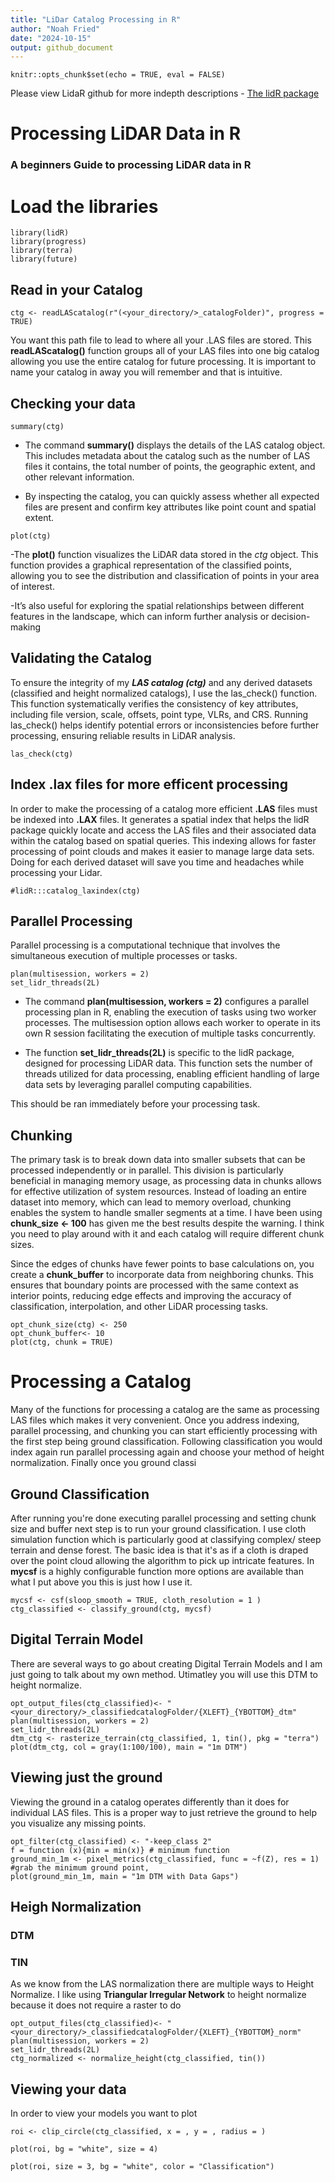 ```yaml
---
title: "LiDar Catalog Processing in R"
author: "Noah Fried"
date: "2024-10-15"
output: github_document
---
```


```{r setup, include=FALSE}
knitr::opts_chunk$set(echo = TRUE, eval = FALSE)
```

Please view LidaR github for more indepth descriptions - [The lidR package](https://r-lidar.github.io/lidRbook/)

# Processing LiDAR Data in R

### A beginners Guide to processing LiDAR data in R

# Load the libraries

```{r load-libraries-setup, message=FALSE, warning=FALSE}
library(lidR)
library(progress)
library(terra)
library(future)

```

## Read in your Catalog

```{r  message=FALSE, warning=FALSE}
ctg <- readLAScatalog(r"(<your_directory/>_catalogFolder)", progress = TRUE)

```

You want this path file to lead to where all your .LAS files are stored. This **readLAScatalog()** function groups all of your LAS files into one big catalog allowing you use the entire catalog for future processing. It is important to name your catalog in away you will remember and that is intuitive.

## Checking your data

```{r}
summary(ctg)
```

-   The command **summary()** displays the details of the LAS catalog object. This includes metadata about the catalog such as the number of LAS files it contains, the total number of points, the geographic extent, and other relevant information.

-   By inspecting the catalog, you can quickly assess whether all expected files are present and confirm key attributes like point count and spatial extent.

```{r}
plot(ctg)
```

-The **plot()** function visualizes the LiDAR data stored in the *ctg* object. This function provides a graphical representation of the classified points, allowing you to see the distribution and classification of points in your area of interest.

-It’s also useful for exploring the spatial relationships between different features in the landscape, which can inform further analysis or decision-making

## Validating the Catalog

To ensure the integrity of my ***LAS catalog (ctg)*** and any derived datasets (classified and height normalized catalogs), I use the las_check() function. This function systematically verifies the consistency of key attributes, including file version, scale, offsets, point type, VLRs, and CRS. Running las_check() helps identify potential errors or inconsistencies before further processing, ensuring reliable results in LiDAR analysis.

```{r}
las_check(ctg)
```

## Index .lax files for more efficent processing

In order to make the processing of a catalog more efficient **.LAS** files must be indexed into **.LAX** files. It generates a spatial index that helps the lidR package quickly locate and access the LAS files and their associated data within the catalog based on spatial queries. This indexing allows for faster processing of point clouds and makes it easier to manage large data sets. Doing for each derived dataset will save you time and headaches while processing your Lidar.

```{r message=FALSE, warning=FALSE}
#lidR:::catalog_laxindex(ctg) 
```

## Parallel Processing

Parallel processing is a computational technique that involves the simultaneous execution of multiple processes or tasks.

```{r, eval = FALSE}
plan(multisession, workers = 2)
set_lidr_threads(2L)
```

-   The command **plan(multisession, workers = 2)** configures a parallel processing plan in R, enabling the execution of tasks using two worker processes. The multisession option allows each worker to operate in its own R session facilitating the execution of multiple tasks concurrently.

-   The function **set_lidr_threads(2L)** is specific to the lidR package, designed for processing LiDAR data. This function sets the number of threads utilized for data processing, enabling efficient handling of large data sets by leveraging parallel computing capabilities.

This should be ran immediately before your processing task.

## Chunking

The primary task is to break down data into smaller subsets that can be processed independently or in parallel. This division is particularly beneficial in managing memory usage, as processing data in chunks allows for effective utilization of system resources. Instead of loading an entire dataset into memory, which can lead to memory overload, chunking enables the system to handle smaller segments at a time. I have been using **chunk_size \<- 100** has given me the best results despite the warning. I think you need to play around with it and each catalog will require different chunk sizes.

Since the edges of chunks have fewer points to base calculations on, you create a **chunk_buffer** to incorporate data from neighboring chunks. This ensures that boundary points are processed with the same context as interior points, reducing edge effects and improving the accuracy of classification, interpolation, and other LiDAR processing tasks.

```{r message=FALSE, warning=FALSE}
opt_chunk_size(ctg) <- 250
opt_chunk_buffer<- 10
plot(ctg, chunk = TRUE)
```

# Processing a Catalog

Many of the functions for processing a catalog are the same as processing LAS files which makes it very convenient. Once you address indexing, parallel processing, and chunking you can start efficiently processing with the first step being ground classification. Following classification you would index again run parallel processing again and choose your method of height normalization. Finally once you ground classi

## Ground Classification

After running you're done executing parallel processing and setting chunk size and buffer next step is to run your ground classification. I use cloth simulation function which is particularly good at classifying complex/ steep terrain and dense forest. The basic idea is that it's as if a cloth is draped over the point cloud allowing the algorithm to pick up intricate features. In **mycsf** is a highly configurable function more options are available than what I put above you this is just how I use it.

```{r}
mycsf <- csf(sloop_smooth = TRUE, cloth_resolution = 1 )
ctg_classified <- classify_ground(ctg, mycsf)

```

## Digital Terrain Model

There are several ways to go about creating Digital Terrain Models and I am just going to talk about my own method. Utimatley you will use this DTM to height normalize.

```{r}
opt_output_files(ctg_classified)<- "<your_directory/>_classifiedcatalogFolder/{XLEFT}_{YBOTTOM}_dtm"
plan(multisession, workers = 2)
set_lidr_threads(2L)
dtm_ctg <- rasterize_terrain(ctg_classified, 1, tin(), pkg = "terra")
plot(dtm_ctg, col = gray(1:100/100), main = "1m DTM")
```

## Viewing just the ground

Viewing the ground in a catalog operates differently than it does for individual LAS files. This is a proper way to just retrieve the ground to help you visualize any missing points.

```{r}
opt_filter(ctg_classified) <- "-keep_class 2"
f = function (x){min = min(x)} # minimum function
ground_min_1m <- pixel_metrics(ctg_classified, func = ~f(Z), res = 1) #grab the minimum ground point, 
plot(ground_min_1m, main = "1m DTM with Data Gaps") 
```

## Heigh Normalization

### DTM

### TIN

As we know from the LAS normalization there are multiple ways to Height Normalize. I like using **Triangular Irregular Network** to height normalize because it does not require a raster to do

```{r}
opt_output_files(ctg_classified)<- "<your_directory/>_classifiedcatalogFolder/{XLEFT}_{YBOTTOM}_norm"
plan(multisession, workers = 2)
set_lidr_threads(2L)
ctg_normalized <- normalize_height(ctg_classified, tin())
```

## Viewing your data

In order to view your models you want to plot

```{r}
roi <- clip_circle(ctg_classified, x = , y = , radius = )
```

```{r}
plot(roi, bg = "white", size = 4)
```

```{r}
plot(roi, size = 3, bg = "white", color = "Classification")
```
